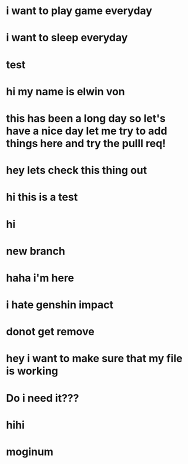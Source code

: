 # i want to play game everyday
# i want to sleep everyday

# test
# hi my name is elwin von
# this has been a long day so let's have a nice day let me try to add things here and try the pulll req!
# hey lets check this thing out
# hi this is a test
# hi
# new branch 
# haha i'm here
# i hate genshin impact
# donot get remove
# hey i want to make sure that my file is working
# Do i need it???
# hihi
# moginum
